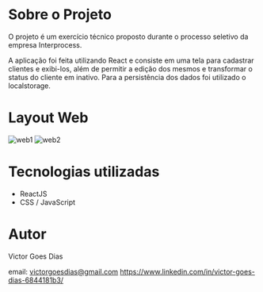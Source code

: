 # Sobre o Projeto

O projeto é um exercício técnico proposto durante o processo seletivo da empresa Interprocess.

A aplicação foi feita utilizando React e consiste em uma tela para cadastrar clientes e exibi-los, além de permitir a edição dos mesmos e transformar o status do cliente em inativo. Para a persistência dos dados foi utilizado o localstorage.

# Layout Web
![web1](https://user-images.githubusercontent.com/70611610/202945392-c543f86e-642a-4c72-9962-f89096cd2ffa.png)
![web2](https://user-images.githubusercontent.com/70611610/202945405-7bb2365e-2904-477a-8256-123591db1267.png)

# Tecnologias utilizadas

- ReactJS
- CSS / JavaScript

# Autor

Victor Goes Dias

email: victorgoesdias@gmail.com
https://www.linkedin.com/in/victor-goes-dias-6844181b3/
